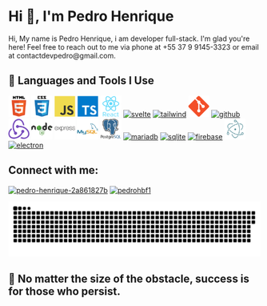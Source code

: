 <h1>Hi 👋, I'm Pedro Henrique</h1>
<p>Hi, My name is Pedro Henrique, i am developer full-stack. I'm glad you're here! Feel free to reach out to me via phone at +55 37 9 9145-3323 or email at contactdevpedro@gmail.com.</p>
<h2>🚀 Languages and Tools I Use</h2>
<p>
  <a target="_blank" href="https://raw.githubusercontent.com/devicons/devicon/master/icons/html5/html5-original-wordmark.svg" style="display: inline-block;">
    <img src="https://raw.githubusercontent.com/devicons/devicon/master/icons/html5/html5-original-wordmark.svg" alt="html5" width="42" height="42" />
  </a>
  <a target="_blank" href="https://raw.githubusercontent.com/devicons/devicon/master/icons/css3/css3-original-wordmark.svg" style="display: inline-block;">
    <img src="https://raw.githubusercontent.com/devicons/devicon/master/icons/css3/css3-original-wordmark.svg" alt="css3" width="42" height="42" />
  </a>
  <a target="_blank" href="https://raw.githubusercontent.com/devicons/devicon/master/icons/javascript/javascript-original.svg" style="display: inline-block;">
    <img src="https://raw.githubusercontent.com/devicons/devicon/master/icons/javascript/javascript-original.svg" alt="javascript" width="42" height="42" />
  </a>
  <a target="_blank" href="https://raw.githubusercontent.com/devicons/devicon/master/icons/typescript/typescript-original.svg" style="display: inline-block;">
    <img src="https://raw.githubusercontent.com/devicons/devicon/master/icons/typescript/typescript-original.svg" alt="typescript" width="42" height="42" />
  </a>
  <a target="_blank" href="https://raw.githubusercontent.com/devicons/devicon/master/icons/react/react-original-wordmark.svg" style="display: inline-block;">
    <img src="https://raw.githubusercontent.com/devicons/devicon/master/icons/react/react-original-wordmark.svg" alt="react" width="42" height="42" />
  </a>
  <a target="_blank" href="https://upload.wikimedia.org/wikipedia/commons/1/1b/Svelte_Logo.svg" style="display: inline-block;">
    <img src="https://upload.wikimedia.org/wikipedia/commons/1/1b/Svelte_Logo.svg" alt="svelte" width="42" height="42" />
  </a>
  <a target="_blank" href="https://www.vectorlogo.zone/logos/tailwindcss/tailwindcss-icon.svg" style="display: inline-block;">
    <img src="https://www.vectorlogo.zone/logos/tailwindcss/tailwindcss-icon.svg" alt="tailwind" width="42" height="42" />
  </a>
  <a target="_blank" href="https://raw.githubusercontent.com/devicons/devicon/master/icons/git/git-original.svg" style="display: inline-block;">
    <img src="https://raw.githubusercontent.com/devicons/devicon/master/icons/git/git-original.svg" alt="git" width="42" height="42" />
  </a>
  <a target="_blank" href="https://raw.githubusercontent.com/devicons/devicon/master/icons/github/github-original.svg" style="display: inline-block;">
    <img src="https://upload.wikimedia.org/wikipedia/commons/9/91/Octicons-mark-github.svg" alt="github" width="42" height="42" />
  </a>
  <a target="_blank" href="https://raw.githubusercontent.com/devicons/devicon/master/icons/redux/redux-original.svg" style="display: inline-block;">
    <img src="https://raw.githubusercontent.com/devicons/devicon/master/icons/redux/redux-original.svg" alt="redux" width="42" height="42" />
  </a>
  <a target="_blank" href="https://raw.githubusercontent.com/devicons/devicon/master/icons/nodejs/nodejs-original-wordmark.svg" style="display: inline-block;">
    <img src="https://raw.githubusercontent.com/devicons/devicon/master/icons/nodejs/nodejs-original-wordmark.svg" alt="nodejs" width="42" height="42" />
  </a>
  <a target="_blank" href="https://raw.githubusercontent.com/devicons/devicon/master/icons/express/express-original-wordmark.svg" style="display: inline-block;">
    <img src="https://raw.githubusercontent.com/devicons/devicon/master/icons/express/express-original-wordmark.svg" alt="express" width="42" height="42" />
  </a>
  <a target="_blank" href="https://raw.githubusercontent.com/devicons/devicon/master/icons/mysql/mysql-original-wordmark.svg" style="display: inline-block;">
    <img src="https://raw.githubusercontent.com/devicons/devicon/master/icons/mysql/mysql-original-wordmark.svg" alt="mysql" width="42" height="42" />
  </a>
  <a target="_blank" href="https://raw.githubusercontent.com/devicons/devicon/master/icons/postgresql/postgresql-original-wordmark.svg" style="display: inline-block;">
    <img src="https://raw.githubusercontent.com/devicons/devicon/master/icons/postgresql/postgresql-original-wordmark.svg" alt="postgresql" width="42" height="42" />
  </a>
  <a target="_blank" href="https://www.vectorlogo.zone/logos/mariadb/mariadb-icon.svg" style="display: inline-block;">
    <img src="https://www.vectorlogo.zone/logos/mariadb/mariadb-icon.svg" alt="mariadb" width="42" height="42" />
  </a>
  <a target="_blank" href="https://www.vectorlogo.zone/logos/sqlite/sqlite-icon.svg" style="display: inline-block;">
    <img src="https://www.vectorlogo.zone/logos/sqlite/sqlite-icon.svg" alt="sqlite" width="42" height="42" />
  </a>
  <a target="_blank" href="https://www.vectorlogo.zone/logos/firebase/firebase-icon.svg" style="display: inline-block;">
    <img src="https://www.vectorlogo.zone/logos/firebase/firebase-icon.svg" alt="firebase" width="42" height="42" />
  </a>
  <a target="_blank" href="https://raw.githubusercontent.com/devicons/devicon/master/icons/electron/electron-original.svg" style="display: inline-block;">
    <img src="https://raw.githubusercontent.com/devicons/devicon/master/icons/electron/electron-original.svg" alt="electron" width="42" height="42" />
  </a>
  <a target="_blank" href="https://www.vectorlogo.zone/logos/docker/docker-tile.svg" style="display: inline-block;">
    <img src="https://www.vectorlogo.zone/logos/docker/docker-tile.svg" alt="electron" width="42" height="42" />
  </a>
</p>



<h2 align="left">Connect with me:</h3>
<p align="left">
<a href="https://linkedin.com/in/pedro-henrique-2a861827b" target="blank"><img align="center" src="https://raw.githubusercontent.com/rahuldkjain/github-profile-readme-generator/master/src/images/icons/Social/linked-in-alt.svg" alt="pedro-henrique-2a861827b" height="30" width="40" /></a>
<a href="https://instagram.com/pedrohbf1" target="blank"><img align="center" src="https://raw.githubusercontent.com/rahuldkjain/github-profile-readme-generator/master/src/images/icons/Social/instagram.svg" alt="pedrohbf1" height="30" width="40" /></a>
</p>

![snake gif](https://github.com/pedrohbf1/pedrohbf1/blob/output/github-contribution-grid-snake.svg)

<h2>
  🧠 No matter the size of the obstacle, success is for those who persist.
</h2>


